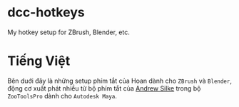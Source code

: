 # dcc-hotkeys
My hotkey setup for ZBrush, Blender, etc.

# Tiếng Việt
Bên duới đây là những setup phím tắt của Hoan dành cho `ZBrush` và `Blender`, động cơ xuất phát nhiều từ bộ phím tắt của [Andrew Silke](http://create3dcharacters.com/) trong bộ `ZooToolsPro` dành cho `Autodesk Maya`.
